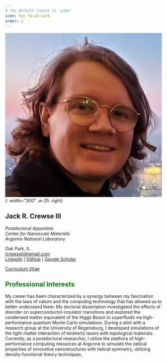 ```yaml
---
# the default layout is 'page'
icon: fas fa-id-card
order: 1
---
```


![Desktop View](../assets/img/eiffel-headshot.jpg){: width="300" .w-25 .right}
## Jack R. Crewse III

*Postdoctoral Appointee*  
*Center for Nanoscale Materials  
Argonne National Laboratory*  
  
<i class="fa fa-map-marker"></i> Oak Park, IL  
<i class="fa fa-envelope"></i> [jcrewseiii@gmail.com](mailto:jcrewseiii@gmail.com)  
<i class="fa fa-external-link"></i> [LinkedIn](https://www.linkedin.com/in/jack-crewse-iii) \|
[GitHub](https://github.com/Jcrewse) \| [Google Scholar](https://scholar.google.com/citations?user=SkU8oqoAAAAJ&hl=en)

<i class="fa fa-file-text"></i> [Curriculum Vitae](https://jcrewse.github.io/curriculum-vitae/) 


## <span style="color:Green">Professional Interests</span>
My career has been characterized by a synergy between my fascination with the laws of nature and the computing technology that has allowed us to better understand them. My doctoral dissertation investigated the effects of disorder on superconductor-insulator transitions and explored the condensed matter equivalent of the Higgs Boson in superfluids via high-performance quantum Monte Carlo simulations. During a stint with a research group at the University of Regensburg, I developed simulations of the light-matter interaction of terahertz lasers with topological materials. Currently, as a postdoctoral researcher, I utilize the plethora of high-performance computing resources at Argonne to simulate the optical properties of innovative nanostructures with helical symmetry, utilizing density-functional theory techniques. 

